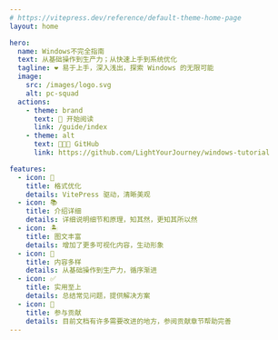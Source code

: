 ```yaml
---
# https://vitepress.dev/reference/default-theme-home-page
layout: home

hero:
  name: Windows不完全指南
  text: 从基础操作到生产力；从快速上手到系统优化
  tagline: ❤️️ 易于上手，深入浅出，探索 Windows 的无限可能
  image:
    src: /images/logo.svg
    alt: pc-squad
  actions:
    - theme: brand
      text: 🍔 开始阅读
      link: /guide/index
    - theme: alt
      text: 🧑🏼‍💻 GitHub
      link: https://github.com/LightYourJourney/windows-tutorial

features:
  - icon: 📖
    title: 格式优化
    details: VitePress 驱动，清晰美观
  - icon: 📚
    title: 介绍详细
    details: 详细说明细节和原理，知其然，更知其所以然
  - icon: 🏝️
    title: 图文丰富
    details: 增加了更多可视化内容，生动形象
  - icon: 🌈
    title: 内容多样
    details: 从基础操作到生产力，循序渐进
  - icon: ✅
    title: 实用至上
    details: 总结常见问题，提供解决方案
  - icon: 🌱
    title: 参与贡献
    details: 目前文档有许多需要改进的地方，参阅贡献章节帮助完善
---
```

